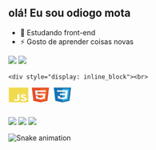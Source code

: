## olá! Eu sou odiogo mota

- 🌱 Estudando front-end
- ⚡ Gosto de aprender coisas novas

<div>
  <a href"https//github.com/Diogomota-hub">
    <img height="180em" src="https://github-readme-stats.vercel.app/api?username=Diogomota-hub&show_icons=true&theme=dark&include_all_comits=true&count_private=true"/>
    <img <img height="180em" src="https://github-readme-stats.vercel.app/api/top-langs/?username=Diogomota-hub&layout=compact&langs_count=16&theme=dark"/>
</div>

    <div style="display: inline_block"><br>
  <img align="center" alt="Rafa-Js" height="30" width="40" src="https://raw.githubusercontent.com/devicons/devicon/master/icons/javascript/javascript-plain.svg"> <img align="center" alt="Rafa-HTML" height="30" width="40" src="https://raw.githubusercontent.com/devicons/devicon/master/icons/html5/html5-original.svg"> <img align="center" alt="Rafa-CSS" height="30" width="40" src="https://raw.githubusercontent.com/devicons/devicon/master/icons/css3/css3-original.svg">
</div>

##

<div>  
  <a href="https://instagram.com/diogomota-gtr" target="_blank"><img src="https://img.shields.io/badge/-Instagram-%23E4405F?style=for-the-badge&logo=instagram&logoColor=white" target="_blank"></a>
  <a href = "mailto:contatodyogomotta234@gmail.com"><img src="https://img.shields.io/badge/-Gmail-%23333?style=for-the-badge&logo=gmail&logoColor=white" target="_blank"></a>
  <a href="https://www.linkedin.com/in/diogo-mota-2674a2336" target="_blank"><img src="https://img.shields.io/badge/-LinkedIn-%230077B5?style=for-the-badge&logo=linkedin&logoColor=white" target="_blank"></a> 
  
</div>

![Snake animation](https//github.com/Diogomota-hub/blob/output/github-contribution-grid-snake.svg)
